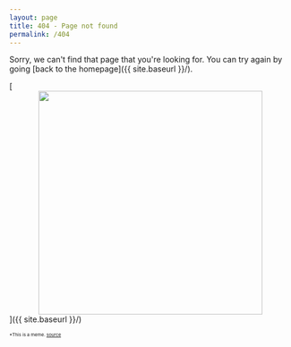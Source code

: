 ```yaml
---
layout: page
title: 404 - Page not found
permalink: /404
---
```


Sorry, we can't find that page that you're looking for. You can try again by going [back to the homepage]({{ site.baseurl }}/).

[<img src="{{ site.baseurl }}/images/404.gif" style="width: 400px; display: block; margin: auto;"/>]({{ site.baseurl }}/)

<p style="font-size: 8px;">*This is a meme. <a href="https://www.youtube.com/watch?v=Kh0Y2hVe_bw">source</a></p>
